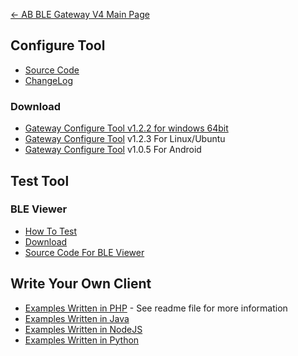 [← AB BLE Gateway V4 Main Page](AB_BLE_Gateway_V4.md)

## Configure Tool

* [Source Code](https://github.com/AprilBrother/gw4-config-tool)
* [ChangeLog](https://github.com/AprilBrother/gw4-config-tool/wiki/ChangeLog)

### Download

- [Gateway Configure Tool v1.2.2 for windows 64bit][config-tool-link]
- [Gateway Configure Tool](https://i1.aprbrother.com/gw-config-tool-1.2.3_amd64.deb.zip) v1.2.3 For Linux/Ubuntu
- [Gateway Configure Tool](https://i1.aprbrother.com/gw-config-tool-v1.0.5.apk) v1.0.5 For Android

## Test Tool

### BLE Viewer ###

- [How To Test](Quick_Start_For_AB_BLE_Gateway_V4.md#How_To_Test)
- [Download](https://i1.aprbrother.com/ble-viewer-setup-1.0.2.zip)
- [Source Code For BLE Viewer](https://github.com/AprilBrother/ble-viewer)

## Write Your Own Client

* [Examples Written in PHP](https://github.com/AprilBrother/ab-ble-gateway-sdk-php) - See readme file for more information
* [Examples Written in Java](https://github.com/AprilBrother/ab-ble-gateway-sdk/tree/master/gateway-v4/examples/java)
* [Examples Written in NodeJS](https://github.com/AprilBrother/ab-ble-gateway-sdk/tree/master/gateway-v4/examples/nodejs)
* [Examples Written in Python](https://github.com/AprilBrother/ab-ble-gateway-sdk/tree/master/gateway-v4/examples/python)


[config-tool-link]: https://i1.aprbrother.com/gw4-config-tool-v1.2.2.zip "Gateway Configure Tool"
